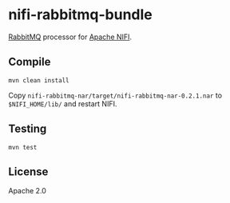# nifi-rabbitmq-bundle

[RabbitMQ](https://www.rabbitmq.com) processor for [Apache NIFI](https://nifi.apache.org).

## Compile

`mvn clean install`

Copy `nifi-rabbitmq-nar/target/nifi-rabbitmq-nar-0.2.1.nar` to `$NIFI_HOME/lib/` and restart NIFI.

## Testing

`mvn test`

## License

Apache 2.0
